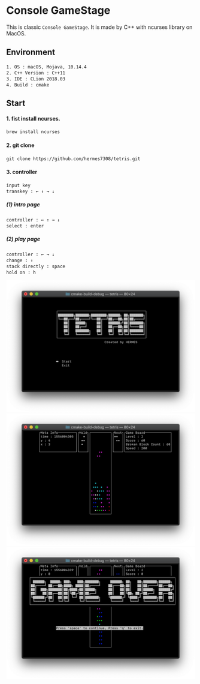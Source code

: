 
# Console GameStage
This is classic `Console GameStage`. It is made by C++ with ncurses library on MacOS.

## Environment 
    1. OS : macOS, Mojava, 10.14.4
    2. C++ Version : C++11
    3. IDE : CLion 2018.03
    4. Build : cmake

## Start
#### 1. fist install ncurses.

    brew install ncurses
    
#### 2. git clone 

    git clone https://github.com/hermes7308/tetris.git
    
#### 3. controller
    
   
    input key
    transkey : ← ↑ → ↓
    
##### (1) intro page 
    controller : ← ↑ → ↓
    select : enter 

##### (2) play page 
    controller : ← → ↓
    change : ↑
    stack directly : space
    hold on : h
    

![IntroState](./img/intro.png)
![IntroState](./img/play.png)
![GameStage](./img/game_over.png)
